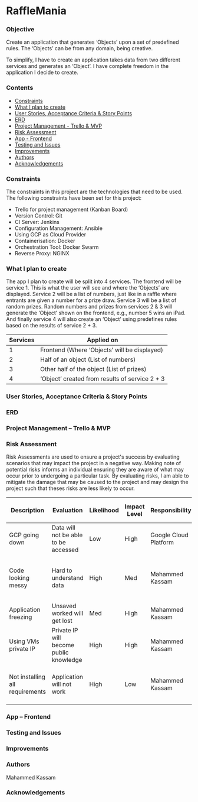 # RaffleMania

### Objective
Create an application that generates ‘Objects’ upon a set of predefined rules. The ‘Objects’ can be from any domain, being creative.

To simplify, I have to create an application takes data from two different services and generates an ‘Object’. I have complete freedom in the application I decide to create.

### Contents
* [Constraints](#contraints)
* [What I plan to create](#what-i-plan-to-create)
* [User Stories, Acceptance Criteria &amp; Story Points](#user-stories,-acceptance-criteria-&-story-points)
* [ERD](erd)
* [Project Management - Trello &amp; MVP](#project-management-trello-&-mvp)
* [Risk Assessment](#risk-assessment)
* [App - Frontend](#risk-assessment)
* [Testing and Issues](#testing-and-issues)
* [Improvements](#improvements)
* [Authors](#authors)
* [Acknowledgements](#acknowledgements)

### Constraints
The constraints in this project are the technologies that need to be used. The following constraints have been set for this project:
* Trello for project management (Kanban Board)
*	Version Control: Git
*	CI Server: Jenkins
*	Configuration Management: Ansible
*	Using GCP as Cloud Provider
*	Containerisation: Docker
*	Orchestration Tool: Docker Swarm
*	Reverse Proxy: NGINX

### What I plan to create
The app I plan to create will be split into 4 services. The frontend will be service 1. This is what the user will see and where the ‘Objects’ are displayed. Service 2 will be a list of numbers, just like in a raffle where entrants are given a number for a prize draw. Service 3 will be a list of random prizes. Random numbers and prizes from services 2 & 3 will generate the ‘Object’ shown on the frontend, e.g., number 5 wins an iPad. And finally service 4 will also create an ‘Object’ using predefines rules based on the results of service 2 + 3.

| Services | Applied on |
| --- | --- |
| 1 |  Frontend (Where ‘Objects’ will be displayed) |
| 2 |  Half of an object (List of numbers) |
| 3 |  Other half of the object (List of prizes) | 
| 4 |  ‘Object’ created from results of service 2 + 3 |

### User Stories, Acceptance Criteria &amp; Story Points

### ERD

### Project Management – Trello &amp; MVP

### Risk Assessment

Risk Assessments are used to ensure a project&#39;s success by evaluating scenarios that may impact the project in a negative way. Making note of potential risks informs an individual ensuring they are aware of what may occur prior to undergoing a particular task. By evaluating risks, I am able to mitigate the damage that may be caused to the project and may design the project such that theses risks are less likely to occur.

| Description | Evaluation | Likelihood | Impact Level | Responsibility | Current Control Measures | Proposed Control Measures | Response | Date |
| --- | --- | --- | --- | --- | --- | --- | --- | --- |
| GCP going down | Data will not be able to be accessed | Low | High | Google Cloud Platform | None | Backup files saved on computer | Wait till GCP is back up and running | 28/04/22 |
| Code looking messy | Hard to understand data | High | Med | Mahammed Kassam | Try and understand the code myself | Get a colleague to look over the code and see if they understand it | Make data look presentable | 28/04/22 |
| Application freezing | Unsaved worked will get lost | Med | High | Mahammed Kassam | Constantly pushing to GitHub | Having backups saved | Clone down latest push to GitHub | 28/04/22 |
| Using VMs private IP | Private IP will become public knowledge | High | High | Mahammed Kassam | Ensuring public IP is copied | Constantly checking the public IP is being used | Create an entirely new VM | 28/04/22 |
| Not installing all requirements | Application will not work | High | Low | Mahammed Kassam | When error is thrown up , install all requirements | Have a requirements file, that lists all requirements | Install all requirements from the requirements file | 28/04/22 |

### App – Frontend

### Testing and Issues

### Improvements

### Authors

Mahammed Kassam

### Acknowledgements
